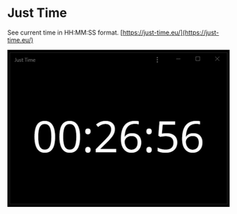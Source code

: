 # Just Time

See current time in HH:MM:SS format. [https://just-time.eu/](https://just-time.eu/)

![UI example](./screencast.gif)
